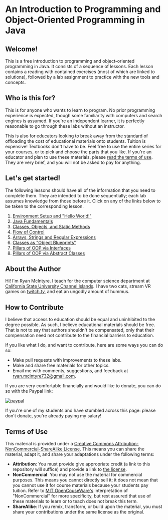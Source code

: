 # An Introduction to Programming and Object-Oriented Programming in Java

## Welcome!

This is a free introduction to programming and object-oriented programming in Java. It consists of a sequence of lessons. Each lesson contains a reading with contained exercises (most of which are linked to solutions), followed by a lab assignment to practice with the new tools and concepts.

## Who is this for?

This is for anyone who wants to learn to program. No prior programming experience is expected, though some familiarity with computers and search engines is assumed. If you're an independent learner, it is perfectly reasonable to go through these labs without an instructor.

This is also for educators looking to break away from the standard of offloading the cost of educational materials onto students. Tuition is expensive! Textbooks don't have to be. Feel free to use the entire series for your courses, or to pick and choose the parts that you like. If you're an educator and plan to use these materials, please [read the terms of use](#termsOfUse). They are very brief, and you will not be asked to pay for anything.

## Let's get started!

The following lessons should have all of the information that you need to complete them. They are intended to be done sequentially; each lab assumes knowledge from those before it. Click on any of the links below to be taken to the corresponding lesson.

1. [Environment Setup and "Hello World!"](https://github.com/arewhyaeenn/OOP_HELLO_WORLD)
2. [Java Fundamentals](https://github.com/arewhyaeenn/OOP_JAVA_FUNDAMENTALS)
3. [Classes, Objects, and Static Methods](https://github.com/arewhyaeenn/OOP_CLASSES_OBJECTS_METHODS)
4. [Flow of Control](https://github.com/arewhyaeenn/OOP_FLOW_OF_CONTROL)
5. [Arrays, Strings and Regular Expressions](https://github.com/arewhyaeenn/OOP_ARRAYS_STRINGS_REGEX)
6. [Classes as "Object Blueprints"](https://github.com/arewhyaeenn/OOP_CLASSES_CONSTRUCTION_OBJECTS)
7. [Pillars of OOP via Interfaces](https://github.com/arewhyaeenn/OOP_PILLARS_1)
8. [Pillars of OOP via Abstract Classes](https://github.com/arewhyaeenn/OOP_PILLARS_2)

## About the Author

Hi! I'm Ryan McIntyre. I teach for the computer science department at [California State University Channel Islands](https://www.csuci.edu). I have two cats, stream VR games on [twitch.tv](twitch.tv), and eat an ungodly amount of hummus.

## How to Contribute

I believe that access to education should be equal and uninhibited to the degree possible. As such, I believe educational materials should be free. That is not to say that authors shouldn't be compensated, only that their compensation need not contribute to the financial barriers to education.

If you like what I do, and want to contribute, here are some ways you can do so:

* Make pull requests with improvements to these labs.
* Make and share free materials for other topics.
* Email me with comments, suggestions, and feedback at <a href="mailto:ryan.mcintyre732@gmail.com">ryan.mcintyre732@gmail.com</a>.

If you are very comfortable financially and would like to donate, you can do so with the Paypal link:

[![paypal](https://www.paypalobjects.com/en_US/i/btn/btn_donateCC_LG.gif)](https://www.paypal.com/cgi-bin/webscr?cmd=_donations&business=TAF3Z6U6AGBTG&currency_code=USD&source=url)

If you're one of my students and have stumbled across this page: please don't donate, you're already paying my salary!

## <a name="termsOfUse"></a> Terms of Use

This material is provided under a [Creative Commons Attribution-NonCommercial-ShareAlike License](https://creativecommons.org/licenses/by-nc-sa/4.0/). This means you can share the material, adapt it, and share your adaptations under the following terms:

* **Attribution**: You must provide give appropriate credit (a link to this repository will suffice) and provide a link to [the license](https://creativecommons.org/licenses/by-nc-sa/4.0/).
* **NonCommercial**: You may not use the material for commercial purposes. This means you cannot directly sell it; it does not mean that you cannot use it for course materials because your students pay tuition. Refer to [MIT OpenCouseWare's](https://ocw.mit.edu/terms/#noncomm) interpretation of "NonCommercial" for more specificity, but rest assured that use of these materials to learn or to teach does not break this term.
* **ShareAlike**: If you remix, transform, or build upon the material, you must share your contributions under the same license as the original.
